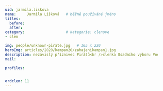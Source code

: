 ```yaml
---
uid: jarmila.liskova
name:     Jarmila Lišková  	# běžně používáné jméno
titles:
  before: 
  after:
category:                   # kategorie: clenove
- clen

img: people/unknown-pirate.jpg   # 165 x 220
heroImg: articles/2020/kampan20/zahajenikampan1.jpg
description: nezávislý příznivec Pirátů<br />členka Osadního výboru Podlesí # kratký popis, max 160 znaků
mail:

profiles:
  

ordclen: 11
---
```

